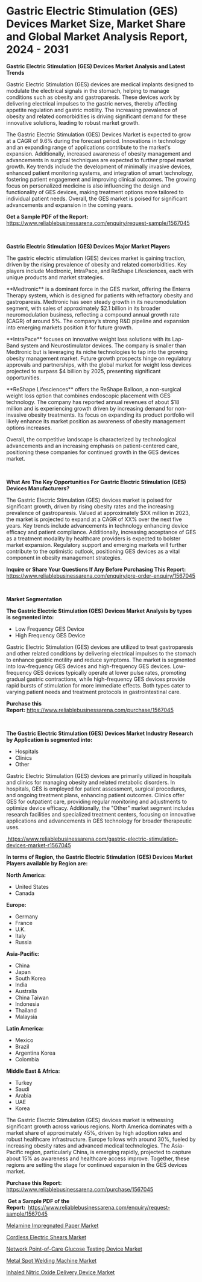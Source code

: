 <p><h1>Gastric Electric Stimulation (GES) Devices Market Size, Market Share and Global Market Analysis Report, 2024 - 2031</h1></p><p><strong>Gastric Electric Stimulation (GES) Devices Market Analysis and Latest Trends</strong></p>
<p><p>Gastric Electric Stimulation (GES) devices are medical implants designed to modulate the electrical signals in the stomach, helping to manage conditions such as obesity and gastroparesis. These devices work by delivering electrical impulses to the gastric nerves, thereby affecting appetite regulation and gastric motility. The increasing prevalence of obesity and related comorbidities is driving significant demand for these innovative solutions, leading to robust market growth.</p><p>The Gastric Electric Stimulation (GES) Devices Market is expected to grow at a CAGR of 9.6% during the forecast period. Innovations in technology and an expanding range of applications contribute to the market's expansion. Additionally, increased awareness of obesity management and advancements in surgical techniques are expected to further propel market growth. Key trends include the development of minimally invasive devices, enhanced patient monitoring systems, and integration of smart technology, fostering patient engagement and improving clinical outcomes. The growing focus on personalized medicine is also influencing the design and functionality of GES devices, making treatment options more tailored to individual patient needs. Overall, the GES market is poised for significant advancements and expansion in the coming years.</p></p>
<p><strong>Get a Sample PDF of the Report:&nbsp;</strong> <a href="https://www.reliablebusinessarena.com/enquiry/request-sample/1567045">https://www.reliablebusinessarena.com/enquiry/request-sample/1567045</a></p>
<p>&nbsp;</p>
<p><strong>Gastric Electric Stimulation (GES) Devices Major Market Players</strong></p>
<p><p>The gastric electric stimulation (GES) devices market is gaining traction, driven by the rising prevalence of obesity and related comorbidities. Key players include Medtronic, IntraPace, and ReShape Lifesciences, each with unique products and market strategies.</p><p>**Medtronic** is a dominant force in the GES market, offering the Enterra Therapy system, which is designed for patients with refractory obesity and gastroparesis. Medtronic has seen steady growth in its neuromodulation segment, with sales of approximately $2.1 billion in its broader neuromodulation business, reflecting a compound annual growth rate (CAGR) of around 5%. The company’s strong R&D pipeline and expansion into emerging markets position it for future growth.</p><p>**IntraPace** focuses on innovative weight loss solutions with its Lap-Band system and Neurostimulator devices. The company is smaller than Medtronic but is leveraging its niche technologies to tap into the growing obesity management market. Future growth prospects hinge on regulatory approvals and partnerships, with the global market for weight loss devices projected to surpass $4 billion by 2025, presenting significant opportunities.</p><p>**ReShape Lifesciences** offers the ReShape Balloon, a non-surgical weight loss option that combines endoscopic placement with GES technology. The company has reported annual revenues of about $18 million and is experiencing growth driven by increasing demand for non-invasive obesity treatments. Its focus on expanding its product portfolio will likely enhance its market position as awareness of obesity management options increases.</p><p>Overall, the competitive landscape is characterized by technological advancements and an increasing emphasis on patient-centered care, positioning these companies for continued growth in the GES devices market.</p></p>
<p>&nbsp;</p>
<p><strong>What Are The Key Opportunities For Gastric Electric Stimulation (GES) Devices Manufacturers?</strong></p>
<p><p>The Gastric Electric Stimulation (GES) devices market is poised for significant growth, driven by rising obesity rates and the increasing prevalence of gastroparesis. Valued at approximately $XX million in 2023, the market is projected to expand at a CAGR of XX% over the next five years. Key trends include advancements in technology enhancing device efficacy and patient compliance. Additionally, increasing acceptance of GES as a treatment modality by healthcare providers is expected to bolster market expansion. Regulatory support and emerging markets will further contribute to the optimistic outlook, positioning GES devices as a vital component in obesity management strategies.</p></p>
<p><strong>Inquire or Share Your Questions If Any Before Purchasing This Report:</strong> <a href="https://www.reliablebusinessarena.com/enquiry/pre-order-enquiry/1567045">https://www.reliablebusinessarena.com/enquiry/pre-order-enquiry/1567045</a></p>
<p>&nbsp;</p>
<p><strong>Market Segmentation</strong></p>
<p><strong>The Gastric Electric Stimulation (GES) Devices Market Analysis by types is segmented into:</strong></p>
<p><ul><li>Low Frequency GES Device</li><li>High Frequency GES Device</li></ul></p>
<p><p>Gastric Electric Stimulation (GES) devices are utilized to treat gastroparesis and other related conditions by delivering electrical impulses to the stomach to enhance gastric motility and reduce symptoms. The market is segmented into low-frequency GES devices and high-frequency GES devices. Low-frequency GES devices typically operate at lower pulse rates, promoting gradual gastric contractions, while high-frequency GES devices provide rapid bursts of stimulation for more immediate effects. Both types cater to varying patient needs and treatment protocols in gastrointestinal care.</p></p>
<p><strong>Purchase this Report:&nbsp;</strong><a href="https://www.reliablebusinessarena.com/purchase/1567045">https://www.reliablebusinessarena.com/purchase/1567045</a></p>
<p>&nbsp;</p>
<p><strong>The Gastric Electric Stimulation (GES) Devices Market Industry Research by Application is segmented into:</strong></p>
<p><ul><li>Hospitals</li><li>Clinics</li><li>Other</li></ul></p>
<p><p>Gastric Electric Stimulation (GES) devices are primarily utilized in hospitals and clinics for managing obesity and related metabolic disorders. In hospitals, GES is employed for patient assessment, surgical procedures, and ongoing treatment plans, enhancing patient outcomes. Clinics offer GES for outpatient care, providing regular monitoring and adjustments to optimize device efficacy. Additionally, the "Other" market segment includes research facilities and specialized treatment centers, focusing on innovative applications and advancements in GES technology for broader therapeutic uses.</p></p>
<p><a href="https://www.reliablebusinessarena.com/gastric-electric-stimulation-devices-market-r1567045">&nbsp;https://www.reliablebusinessarena.com/gastric-electric-stimulation-devices-market-r1567045</a></p>
<p><strong>In terms of Region, the Gastric Electric Stimulation (GES) Devices Market Players available by Region are:</strong></p>
<p>
    <p> <strong> North America: </strong>
        <ul>
            <li>United States</li>
            <li>Canada</li>
        </ul>
        </p> 
    <p> <strong> Europe: </strong>
        <ul>
            <li>Germany</li>
            <li>France</li>
            <li>U.K.</li>
            <li>Italy</li>
            <li>Russia</li>
        </ul>
        </p> 
    <p> <strong> Asia-Pacific: </strong>
        <ul>
            <li>China</li>
            <li>Japan</li>
            <li>South Korea</li>
            <li>India</li>
            <li>Australia</li>
            <li>China Taiwan</li>
            <li>Indonesia</li>
            <li>Thailand</li>
            <li>Malaysia</li>
        </ul>
        </p> 
    <p> <strong> Latin America: </strong>
        <ul>
            <li>Mexico</li>
            <li>Brazil</li>
            <li>Argentina Korea</li>
            <li>Colombia</li>
        </ul>
        </p> 
    <p> <strong> Middle East & Africa: </strong>
        <ul>
            <li>Turkey</li>
            <li>Saudi</li>
            <li>Arabia</li>
            <li>UAE</li>
            <li>Korea</li>
        </ul>
    </p>
    </p>
<p><p>The Gastric Electric Stimulation (GES) devices market is witnessing significant growth across various regions. North America dominates with a market share of approximately 45%, driven by high adoption rates and robust healthcare infrastructure. Europe follows with around 30%, fueled by increasing obesity rates and advanced medical technologies. The Asia-Pacific region, particularly China, is emerging rapidly, projected to capture about 15% as awareness and healthcare access improve. Together, these regions are setting the stage for continued expansion in the GES devices market.</p></p>
<p><strong>Purchase this Report: </strong><a href="https://www.reliablebusinessarena.com/purchase/1567045">https://www.reliablebusinessarena.com/purchase/1567045</a></p>
<p>&nbsp;<strong>Get a Sample PDF of the Report:&nbsp;&nbsp;</strong><a href="https://www.reliablebusinessarena.com/enquiry/request-sample/1567045">https://www.reliablebusinessarena.com/enquiry/request-sample/1567045</a></p>
<p><strong></strong></p>
<p><p><a href="https://www.linkedin.com/pulse/melamine-impregnated-paper-market-size-share-analysis-growth-cxwrf?trackingId=eHBfxuxZTLCdloxVi2B3%2FQ%3D%3D">Melamine Impregnated Paper Market</a></p><p><a href="https://www.linkedin.com/pulse/cordless-electric-shears-market-trends-analysis-opportunities-gqoff?trackingId=uddQ7ahJTyW4kFRkeTNbmQ%3D%3D">Cordless Electric Shears Market</a></p><p><a href="https://medium.com/@alicegalloway22/network-point-of-care-glucose-testing-device-industry-sector-new-technologies-and-market-impact-fb61c44f672d?postPublishedType=repub">Network Point-of-Care Glucose Testing Device Market</a></p><p><a href="https://issuu.com/reportprime-2/docs/metal-spot-welding-machine-market-s_417b524404528c">Metal Spot Welding Machine Market</a></p><p><a href="https://medium.com/@alicegalloway22/inhaled-nitric-oxide-delivery-device-market-insights-market-products-and-regional-analysis-078c8d6756a7?postPublishedType=repub">Inhaled Nitric Oxide Delivery Device Market</a></p></p>